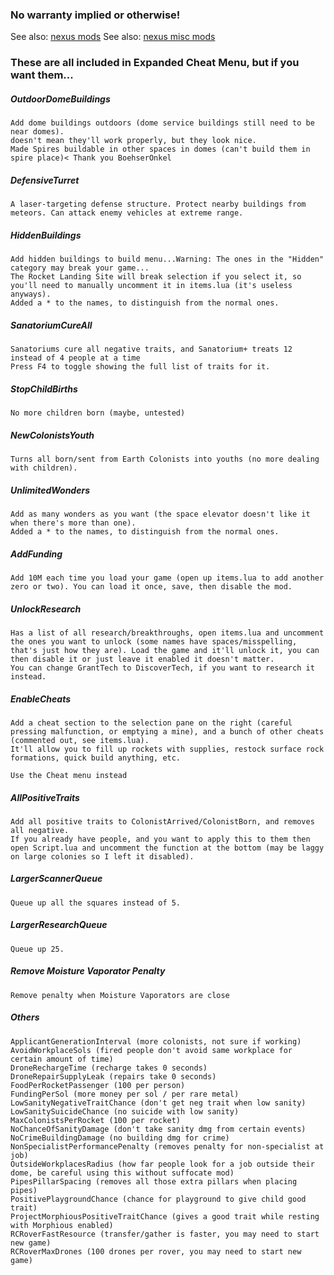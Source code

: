 ### No warranty implied or otherwise!

See also: [nexus mods](https://www.nexusmods.com/survivingmars/users/659381?tab=user+files)
See also: [nexus misc mods](https://www.nexusmods.com/survivingmars/mods/77)

### These are all included in Expanded Cheat Menu, but if you want them...

##### OutdoorDomeBuildings
```
Add dome buildings outdoors (dome service buildings still need to be near domes).
doesn't mean they'll work properly, but they look nice.
Made Spires buildable in other spaces in domes (can't build them in spire place)< Thank you BoehserOnkel
```

##### DefensiveTurret
```
A laser-targeting defense structure. Protect nearby buildings from meteors. Can attack enemy vehicles at extreme range.
```

##### HiddenBuildings
```
Add hidden buildings to build menu...Warning: The ones in the "Hidden" category may break your game...
The Rocket Landing Site will break selection if you select it, so you'll need to manually uncomment it in items.lua (it's useless anyways).
Added a * to the names, to distinguish from the normal ones.
```

##### SanatoriumCureAll
```
Sanatoriums cure all negative traits, and Sanatorium+ treats 12 instead of 4 people at a time
Press F4 to toggle showing the full list of traits for it.
```

##### StopChildBirths
```
No more children born (maybe, untested)
```

##### NewColonistsYouth
```
Turns all born/sent from Earth Colonists into youths (no more dealing with children).
```

##### UnlimitedWonders
```
Add as many wonders as you want (the space elevator doesn't like it when there's more than one).
Added a * to the names, to distinguish from the normal ones.
```

##### AddFunding
```
Add 10M each time you load your game (open up items.lua to add another zero or two). You can load it once, save, then disable the mod.
```

##### UnlockResearch
```
Has a list of all research/breakthroughs, open items.lua and uncomment the ones you want to unlock (some names have spaces/misspelling, that's just how they are). Load the game and it'll unlock it, you can then disable it or just leave it enabled it doesn't matter.
You can change GrantTech to DiscoverTech, if you want to research it instead.
```

##### EnableCheats
```
Add a cheat section to the selection pane on the right (careful pressing malfunction, or emptying a mine), and a bunch of other cheats (commented out, see items.lua).
It'll allow you to fill up rockets with supplies, restock surface rock formations, quick build anything, etc.

Use the Cheat menu instead
```

##### AllPositiveTraits
```
Add all positive traits to ColonistArrived/ColonistBorn, and removes all negative.
If you already have people, and you want to apply this to them then open Script.lua and uncomment the function at the bottom (may be laggy on large colonies so I left it disabled).
```

##### LargerScannerQueue
```
Queue up all the squares instead of 5.
```

##### LargerResearchQueue
```
Queue up 25.
```

##### Remove Moisture Vaporator Penalty
```
Remove penalty when Moisture Vaporators are close
```

##### Others
```
ApplicantGenerationInterval (more colonists, not sure if working)
AvoidWorkplaceSols (fired people don't avoid same workplace for certain amount of time)
DroneRechargeTime (recharge takes 0 seconds)
DroneRepairSupplyLeak (repairs take 0 seconds)
FoodPerRocketPassenger (100 per person)
FundingPerSol (more money per sol / per rare metal)
LowSanityNegativeTraitChance (don't get neg trait when low sanity)
LowSanitySuicideChance (no suicide with low sanity)
MaxColonistsPerRocket (100 per rocket)
NoChanceOfSanityDamage (don't take sanity dmg from certain events)
NoCrimeBuildingDamage (no building dmg for crime)
NonSpecialistPerformancePenalty (removes penalty for non-specialist at job)
OutsideWorkplacesRadius (how far people look for a job outside their dome, be careful using this without suffocate mod)
PipesPillarSpacing (removes all those extra pillars when placing pipes)
PositivePlaygroundChance (chance for playground to give child good trait)
ProjectMorphiousPositiveTraitChance (gives a good trait while resting with Morphious enabled)
RCRoverFastResource (transfer/gather is faster, you may need to start new game)
RCRoverMaxDrones (100 drones per rover, you may need to start new game)
```